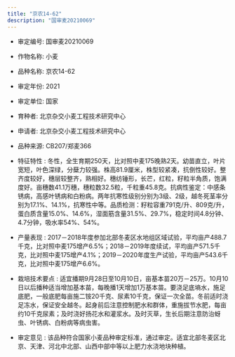 ```yaml
---
title: "京农14-62"
description: "国审麦20210069"
---
```

* 审定编号:  国审麦20210069

*  作物名称:  小麦

*  品种名称:  京农14-62

*  审定年份:  2021

*  审定单位:  国家

* 育种者:  北京杂交小麦工程技术研究中心

*  申请者:  北京杂交小麦工程技术研究中心

*  品种来源:  CB207/郑麦366

*  特征特性 : 
冬性，全生育期250天，比对照中麦175晚熟2天。幼苗直立，叶片宽短，叶色深绿，分蘖力较强。株高81.9厘米，株型较紧凑，抗倒性较好。整齐度较好，穗层较整齐，熟相好。穗纺锤形，长芒，红粒，籽粒半角质，饱满度好。亩穗数41.1万穗，穗粒数32.5粒，千粒重45.8克。抗病性鉴定：中感条锈病，高感叶锈病和白粉病。两年抗寒性级别分别为3级、2级，越冬死茎率分别为17.1%、14.1%，抗寒性中等。品质检测：籽粒容重791克/升、809克/升，蛋白质含量15.0%、14.6%，湿面筋含量31.5%、29.7%，稳定时间4.8分钟、4.7分钟，吸水率54%、54%。
 
*  产量表现 : 
2017－2018年度参加北部冬麦区水地组区域试验，平均亩产488.7千克，比对照中麦175增产6.5%；2018－2019年度续试，平均亩产571.5千克，比对照中麦175增产4.1%；2019－2020年度生产试验，平均亩产543.6千克，比对照中麦175增产6.6%。

*  栽培技术要点 : 
适宜播期9月28日至10月10日，亩基本苗20万－25万。10月10日以后播种适当增加基本苗，每晚播1天增加1万基本苗。要浇足底墒水，施足底肥，一般底肥每亩施二铵20千克、尿素10千克，保证一次全苗。冬前适时浇足冻水，保证安全越冬。起身前后注意控制肥水和群体，重施拔节水肥，每亩约10千克尿素；及时浇好扬花水和灌浆水。及时灭草，生长后期注意防治蚜虫、叶锈病、白粉病等病虫害。

*  审定意见 : 
该品种符合国家小麦品种审定标准，通过审定。适宜北部冬麦区北京、天津、河北中北部、山西中部中等以上肥力水浇地块种植。
